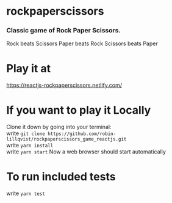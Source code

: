# rockpaperscissors

### Classic game of Rock Paper Scissors. 
Rock beats Scissors
Paper beats Rock
Scissors beats Paper

# Play it at
https://reactjs-rockpaperscissors.netlify.com/

# If you want to play it Locally
Clone it down by going into your terminal:  
write ```git clone https://github.com/robin-lillqvist/rockpaperscissors_game_reactjs.git```  
write ```yarn install```  
write ```yarn start```
Now a web browser should start automatically  

# To run included tests
write ```yarn test```

